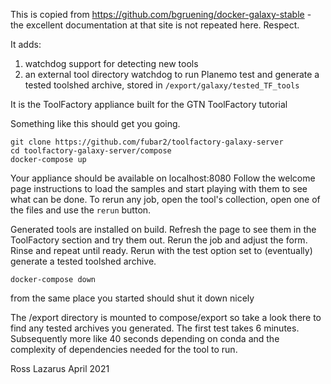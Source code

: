 This is copied from https://github.com/bgruening/docker-galaxy-stable - the excellent documentation at
that site is not repeated here. Respect.

It adds:
1.    watchdog support for detecting new tools
2.    an external tool directory watchdog to run Planemo test and generate a tested toolshed archive, stored in `/export/galaxy/tested_TF_tools`

It is the ToolFactory appliance built for the GTN ToolFactory tutorial

Something like this should get you going.
```
git clone https://github.com/fubar2/toolfactory-galaxy-server
cd toolfactory-galaxy-server/compose
docker-compose up
```

Your appliance should be available on localhost:8080
Follow the welcome page instructions to load the samples and start playing with them to see what can be done.
To rerun any job, open the tool's collection, open one of the files and use the `rerun` button.

Generated tools are installed on build.
Refresh the page to see them in the ToolFactory section and try them out.
Rerun the job and adjust the form. Rinse and repeat until ready.
Rerun with the test option set to (eventually) generate a tested toolshed archive.

`docker-compose down`

from the same place you started should shut it down nicely

The /export directory is mounted to compose/export so take a look there to find any tested archives you generated.
The first test takes 6 minutes. Subsequently more like 40 seconds depending on conda and the complexity of dependencies needed
for the tool to run.


Ross Lazarus April 2021
